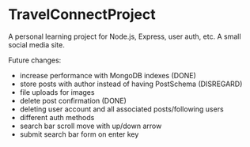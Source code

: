 # TravelConnectProject
A personal learning project for Node.js, Express, user auth, etc. A small social media site.


Future changes:
* increase performance with MongoDB indexes (DONE)
* store posts with author instead of having PostSchema (DISREGARD)
* file uploads for images
* delete post confirmation (DONE)
* deleting user account and all associated posts/following users
* different auth methods
* search bar scroll move with up/down arrow
* submit search bar form on enter key
